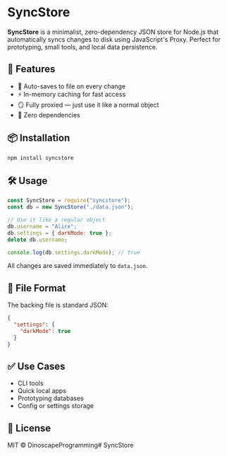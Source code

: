 # SyncStore

**SyncStore** is a minimalist, zero-dependency JSON store for Node.js that automatically syncs changes to disk using JavaScript's Proxy. Perfect for prototyping, small tools, and local data persistence.

## 🚀 Features

- 🔁 Auto-saves to file on every change
- ⚡ In-memory caching for fast access
- 🪞 Fully proxied — just use it like a normal object
- 🧩 Zero dependencies

## 📦 Installation

```bash
npm install syncstore
````

## 🛠️ Usage

```js
const SyncStore = require("syncstore");
const db = new SyncStore("./data.json");

// Use it like a regular object
db.username = "Alice";
db.settings = { darkMode: true };
delete db.username;

console.log(db.settings.darkMode); // true
```

All changes are saved immediately to `data.json`.

## 📁 File Format

The backing file is standard JSON:

```json
{
  "settings": {
    "darkMode": true
  }
}
```

## ✅ Use Cases

* CLI tools
* Quick local apps
* Prototyping databases
* Config or settings storage

## 📜 License

MIT © DinoscapeProgramming#   S y n c S t o r e  
 